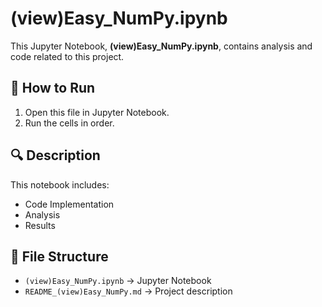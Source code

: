 # (view)Easy_NumPy.ipynb

This Jupyter Notebook, **(view)Easy_NumPy.ipynb**, contains analysis and code related to this project.

## 📌 How to Run
1. Open this file in Jupyter Notebook.
2. Run the cells in order.

## 🔍 Description
This notebook includes:
- Code Implementation
- Analysis
- Results

## 📂 File Structure
- `(view)Easy_NumPy.ipynb` → Jupyter Notebook
- `README_(view)Easy_NumPy.md` → Project description

